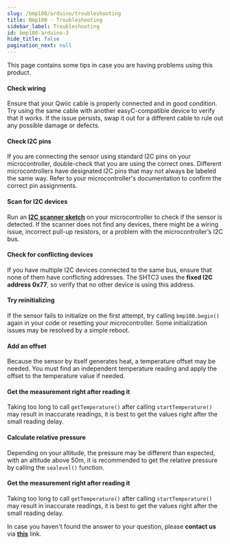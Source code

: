 ```yaml
---
slug: /bmp180/arduino/troubleshooting
title: Bmp180 - Troubleshooting
sidebar_label: Troubleshooting
id: bmp180-arduino-3
hide_title: false
pagination_next: null
---
```


This page contains some tips in case you are having problems using this product.

<ExpandableSection title="My sensor won't initialize!">

#### Check wiring
Ensure that your Qwiic cable is properly connected and in good condition. Try using the same cable with another easyC-compatible device to verify that it works. If the issue persists, swap it out for a different cable to rule out any possible damage or defects.

#### Check I2C pins
If you are connecting the sensor using standard I2C pins on your microcontroller, double-check that you are using the correct ones. Different microcontrollers have designated I2C pins that may not always be labeled the same way. Refer to your microcontroller's documentation to confirm the correct pin assignments.

#### Scan for I2C devices
Run an [**I2C scanner sketch**](https://github.com/SolderedElectronics/Soldered-Hacky-Codes/tree/main/I2C_Scanner) on your microcontroller to check if the sensor is detected. If the scanner does not find any devices, there might be a wiring issue, incorrect pull-up resistors, or a problem with the microcontroller’s I2C bus.

#### Check for conflicting devices
If you have multiple I2C devices connected to the same bus, ensure that none of them have conflicting addresses. The SHTC3 uses the **fixed I2C address 0x77**, so verify that no other device is using this address.

#### Try reinitializing
If the sensor fails to initialize on the first attempt, try calling `bmp180.begin()` again in your code or resetting your microcontroller. Some initialization issues may be resolved by a simple reboot.

</ExpandableSection>

<ExpandableSection title="The temperature readings aren't accurate!">

#### Add an offset
Because the sensor by itself generates heat, a temperature offset may be needed. You must find an independent temperature reading and apply the offset to the temperature value if needed.

#### Get the measurement right after reading it
Taking too long to call `getTemperature()` after calling `startTemperature()` may result in inaccurate readings, it is best to get the values right after the small reading delay.

</ExpandableSection>

<ExpandableSection title="The pressure readings aren't accurate!">

#### Calculate relative pressure
Depending on your altitude, the pressure may be different than expected, with an altitude above 50m, it is recommended to get the relative pressure by calling the `sealevel()` function.

#### Get the measurement right after reading it
Taking too long to call `getTemperature()` after calling `startTemperature()` may result in inaccurate readings, it is best to get the values right after the small reading delay.

</ExpandableSection>

<InfoBox>In case you haven't found the answer to your question, please **contact us** via [**this**](https://soldered.com/contact/) link.</InfoBox>